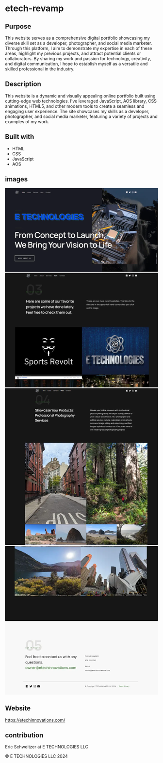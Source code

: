 # etech-revamp

## Purpose

This website serves as a comprehensive digital portfolio showcasing my diverse skill set as a developer, photographer, and social media marketer. Through this platform, I aim to demonstrate my expertise in each of these areas, highlight my previous projects, and attract potential clients or collaborators. By sharing my work and passion for technology, creativity, and digital communication, I hope to establish myself as a versatile and skilled professional in the industry.

## Description

This website is a dynamic and visually appealing online portfolio built using cutting-edge web technologies. I've leveraged JavaScript, AOS library, CSS animations, HTML5, and other modern tools to create a seamless and engaging user experience. The site showcases my skills as a developer, photographer, and social media marketer, featuring a variety of projects and examples of my work.


## Built with

* HTML
* CSS
* JavaScript
* AOS



## images

![](/images/EtechScreenshot.webp)
![](/images/Screenshot%202024-10-18%20165739.webp)
![](/images/Screenshot%202024-10-18%20165809.webp)
![](/images/Screenshot%202024-10-18%20165823.webp)



## Website 
https://etechinnovations.com/ 

## contribution
Eric Schweitzer at E TECHNOLOGIES LLC

&copy; E TECHNOLOGIES LLC 2024



<!-- TODO -->

<!-- check all links -->
<!-- clean up  -->

<!--  aos works-->
<!--  aos animations doesnt work on intro section, check css -->


<!-- 
AOS Animations and Usage:
Here's a comprehensive list of AOS animations and their usage:
Fade Animations
data-aos="fade" - Fade in element
data-aos="fade-up" - Fade in from bottom to top
data-aos="fade-down" - Fade in from top to bottom
data-aos="fade-left" - Fade in from right to left
data-aos="fade-right" - Fade in from left to right

Slide Animations
data-aos="slide-up" - Slide in from bottom to top
data-aos="slide-down" - Slide in from top to bottom
data-aos="slide-left" - Slide in from right to left
data-aos="slide-right" - Slide in from left to right

Zoom Animations
data-aos="zoom-in" - Zoom in element
data-aos="zoom-in-up" - Zoom in from bottom to top
data-aos="zoom-in-down" - Zoom in from top to bottom
data-aos="zoom-in-left" - Zoom in from right to left
data-aos="zoom-in-right" - Zoom in from left to right

Flip Animations
data-aos="flip-left" - Flip in from left to right
data-aos="flip-right" - Flip in from right to left
data-aos="flip-up" - Flip in from bottom to top
data-aos="flip-down" - Flip in from top to bottom

Other Animations
data-aos="bounce-in" - Bounce in element
data-aos="shake" - Shake element

AOS Attributes
data-aos-duration - Set animation duration (e.g., 1000 )
data-aos-delay - Set animation delay (e.g., 500 )
data-aos-easing - Set animation easing (e.g., ease-in )
data-aos-anchor - Set anchor element for animation (e.g., #anchor )
data-aos-offset - Set offset for animation trigger (e.g., 200 ) -->